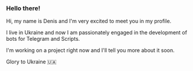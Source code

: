 ### Hello there!

Hi, my name is Denis and I'm very excited to meet you in my profile.

I live in Ukraine and now I am passionately engaged in the development of bots for Telegram and Scripts.

I'm working on a project right now and I'll tell you more about it soon.

Glory to Ukraine 🇺🇦
